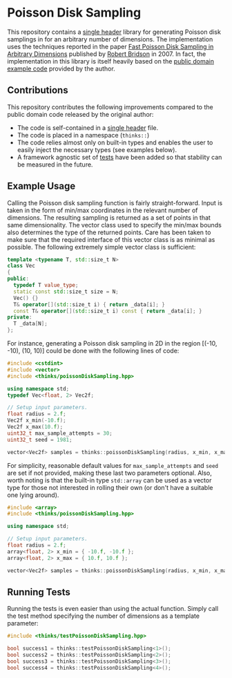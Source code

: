 # Poisson Disk Sampling

This repository contains a [single header](https://github.com/thinks/poisson-disk-sampling/blob/master/include/thinks/poissonDiskSampling.hpp) library for generating Poisson disk samplings in for an arbitrary number of dimensions. The implementation uses the techniques reported in the paper [Fast Poisson Disk Sampling in Arbitrary Dimensions](http://www.cs.ubc.ca/~rbridson/docs/bridson-siggraph07-poissondisk.pdf) published by [Robert Bridson](http://www.cs.ubc.ca/~rbridson/) in 2007. In fact, the implementation in this library is itself heavily based on the [public domain example code](http://www.cs.ubc.ca/~rbridson/download/curlnoise.tar.gz) provided by the author.  

## Contributions

This repository contributes the following improvements compared to the public domain code released by the original author:
* The code is self-contained in a [single header](https://github.com/thinks/poisson-disk-sampling/blob/master/include/thinks/poissonDiskSampling.hpp) file.
* The code is placed in a namespace (```thinks::```)
* The code relies almost only on built-in types and enables the user to easily inject the necessary types (see examples below).
* A framework agnostic set of [tests](https://github.com/thinks/poisson-disk-sampling/blob/master/test/include/thinks/testPoissonDiskSampling.hpp) have been added so that stability can be measured in the future.

## Example Usage

Calling the Poisson disk sampling function is fairly straight-forward. Input is taken in the form of min/max coordinates in the relevant number of dimensions. The resulting sampling is returned as a set of points in that same dimensionality. The vector class used to specify the min/max bounds also determines the type of the returned points. Care has been taken to make sure that the required interface of this vector class is as minimal as possible. The following extremely simple vector class is sufficient:
```C++
template <typename T, std::size_t N>
class Vec
{
public:
  typedef T value_type;
  static const std::size_t size = N;
  Vec() {}
  T& operator[](std::size_t i) { return _data[i]; }
  const T& operator[](std::size_t i) const { return _data[i]; }
private:
  T _data[N];
};
```

For instance, generating a Poisson disk sampling in 2D in the region [(-10, -10), (10, 10)] could be done with the following lines of code:
```C++
#include <cstdint>
#include <vector>
#include <thinks/poissonDiskSampling.hpp>

using namespace std;
typedef Vec<float, 2> Vec2f;

// Setup input parameters.
float radius = 2.f;
Vec2f x_min(-10.f);
Vec2f x_max(10.f);
uint32_t max_sample_attempts = 30;
uint32_t seed = 1981;

vector<Vec2f> samples = thinks::poissonDiskSampling(radius, x_min, x_max, max_sample_attempts, seed);
```
For simplicity, reasonable default values for ```max_sample_attempts``` and ```seed``` are set if not provided, making these last two parameters optional. Also, worth noting is that the built-in type ```std::array``` can be used as a vector type for those not interested in rolling their own (or don't have a suitable one lying around).
```C++
#include <array>
#include <thinks/poissonDiskSampling.hpp>

using namespace std;

// Setup input parameters.
float radius = 2.f;
array<float, 2> x_min = { -10.f, -10.f };
array<float, 2> x_max = { 10.f, 10.f };

vector<Vec2f> samples = thinks::poissonDiskSampling(radius, x_min, x_max);
```

## Running Tests

Running the tests is even easier than using the actual function. Simply call the test method specifying the number of dimensions as a template parameter:
```C++
#include <thinks/testPoissonDiskSampling.hpp>

bool success1 = thinks::testPoissonDiskSampling<1>();
bool success2 = thinks::testPoissonDiskSampling<2>();
bool success3 = thinks::testPoissonDiskSampling<3>();
bool success4 = thinks::testPoissonDiskSampling<4>();
```
